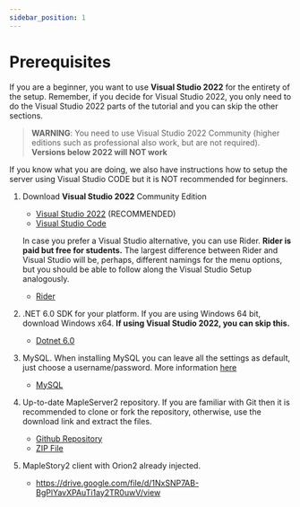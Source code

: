 ```yaml
---
sidebar_position: 1
---
```


# Prerequisites

If you are a beginner, you want to use **Visual Studio 2022** for the entirety of the setup. Remember, if you decide for Visual Studio 2022, you only need to do the Visual Studio 2022 parts of the tutorial and you can skip the other sections.

> **WARNING**: You need to use Visual Studio 2022 Community (higher editions such as professional also work, but are not required). **Versions below 2022 will NOT work**

If you know what you are doing, we also have instructions how to setup the server using Visual Studio CODE but it is NOT recommended for beginners.

1. Download **Visual Studio 2022** Community Edition

    - [Visual Studio 2022](https://visualstudio.microsoft.com/downloads/) (RECOMMENDED)
    - [Visual Studio Code](https://code.visualstudio.com/?wt.mc_id=vscom_downloads)

    In case you prefer a Visual Studio alternative, you can use Rider. **Rider is paid but free for students.** The largest difference between Rider and Visual Studio will be, perhaps, different namings for the menu options, but you should be able to follow along the Visual Studio Setup analogously.

    - [Rider](https://www.jetbrains.com/rider/)

2. .NET 6.0 SDK for your platform. If you are using Windows 64 bit, download Windows x64. **If using Visual Studio 2022, you can skip this.**

    - [Dotnet 6.0](https://dotnet.microsoft.com/download/dotnet/6.0)

3. MySQL. When installing MySQL you can leave all the settings as default, just choose a username/password. More information [here](/docs/setup/database-setup)

    - [MySQL](https://dev.mysql.com/downloads/windows/installer/8.0.html)

4. Up-to-date MapleServer2 repository. If you are familiar with Git then it is recommended to clone or fork the repository, otherwise, use the download link and extract the files.

    - [Github Repository](https://github.com/AlanMorel/MapleServer2)
    - [ZIP File](https://github.com/AlanMorel/MapleServer2/archive/master.zip)

5. MapleStory2 client with Orion2 already injected.

    - <https://drive.google.com/file/d/1NxSNP7AB-BgPlYavXPAuTi1ay2TR0uwV/view>
